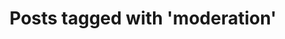 ---
layout: tag
tag: moderation
title: "Posts tagged with 'moderation'"
permalink: /tags/moderation/
---